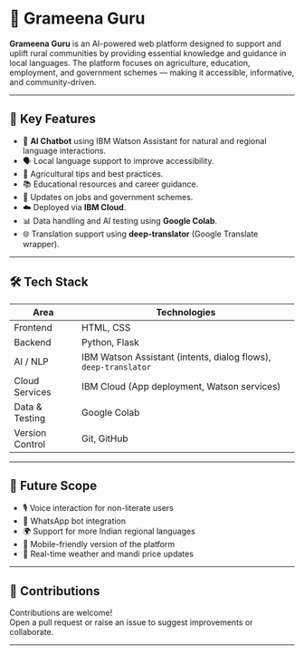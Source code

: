 # 🌾 Grameena Guru

**Grameena Guru** is an AI-powered web platform designed to support and uplift rural communities by providing essential knowledge and guidance in local languages. The platform focuses on agriculture, education, employment, and government schemes — making it accessible, informative, and community-driven.

---

## 📌 Key Features

- 🤖 **AI Chatbot** using IBM Watson Assistant for natural and regional language interactions.
- 🗣️ Local language support to improve accessibility.
- 🌱 Agricultural tips and best practices.
- 📚 Educational resources and career guidance.
- 📰 Updates on jobs and government schemes.
- ☁️ Deployed via **IBM Cloud**.
- 📊 Data handling and AI testing using **Google Colab**.
- 🌐 Translation support using **deep-translator** (Google Translate wrapper).

---

## 🛠️ Tech Stack

| Area                 | Technologies                                                                 |
|----------------------|------------------------------------------------------------------------------|
| Frontend             | HTML, CSS                                                                    |
| Backend              | Python, Flask                                                                |
| AI / NLP             | IBM Watson Assistant (intents, dialog flows), `deep-translator`              |
| Cloud Services       | IBM Cloud (App deployment, Watson services)                                  |
| Data & Testing       | Google Colab                                                                 |
| Version Control      | Git, GitHub                                                                  |

---

## 🧠 Future Scope

- 🎙️ Voice interaction for non-literate users  
- 💬 WhatsApp bot integration  
- 🌍 Support for more Indian regional languages  
- 📱 Mobile-friendly version of the platform  
- 📡 Real-time weather and mandi price updates  

---

## 🤝 Contributions

Contributions are welcome!  
Open a pull request or raise an issue to suggest improvements or collaborate.

---

